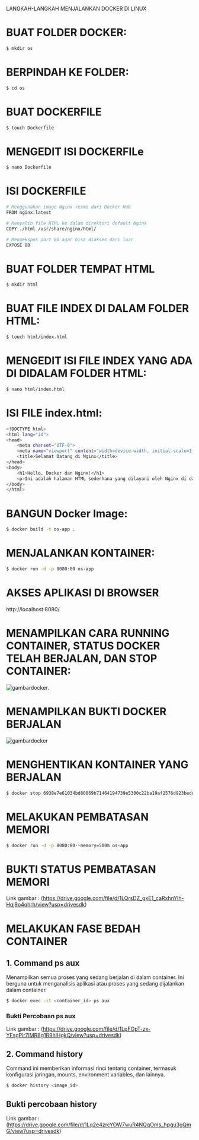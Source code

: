 LANGKAH-LANGKAH MENJALANKAN DOCKER DI LINUX

# BUAT FOLDER DOCKER:
```bash
$ mkdir os
```
# BERPINDAH KE FOLDER:
```bash
$ cd os
```
# BUAT DOCKERFILE
```bash
$ touch Dockerfile
```
# MENGEDIT ISI DOCKERFILe
```bash
$ nano Dockerfile
```
# ISI DOCKERFILE
```bash
# Menggunakan image Nginx resmi dari Docker Hub
FROM nginx:latest

# Menyalin file HTML ke dalam direktori default Nginx
COPY ./html /usr/share/nginx/html/

# Mengekspos port 80 agar bisa diakses dari luar
EXPOSE 80
```
# BUAT FOLDER TEMPAT HTML
```bash
$ mkdir html
```
# BUAT FILE INDEX DI DALAM FOLDER HTML:
```bash
$ touch html/index.html
```
# MENGEDIT ISI FILE INDEX YANG ADA DI DIDALAM FOLDER HTML:
```bash
$ nano html/index.html
```

# ISI FILE index.html:
```bash
<!DOCTYPE html>
<html lang="id">
<head>
    <meta charset="UTF-8">
    <meta name="viewport" content="width=device-width, initial-scale=1.0">
    <title>Selamat Datang di Nginx</title>
</head>
<body>
    <h1>Hello, Docker dan Nginx!</h1>
    <p>Ini adalah halaman HTML sederhana yang dilayani oleh Nginx di dalam Docker container.</p>
</body>
</html>
```

#  BANGUN Docker Image:
```bash
$ docker build -t os-app .
```

# MENJALANKAN KONTAINER:
```bash
$ docker run -d -p 8080:80 os-app
```

# AKSES APLIKASI DI BROWSER
http://localhost:8080/

# MENAMPILKAN CARA RUNNING CONTAINER, STATUS DOCKER TELAH BERJALAN, DAN STOP CONTAINER:
![gambardocker](https://drive.google.com/uc?id=1JffhDp2zRwOtgp8eueN_9QOYrDVWCAGK).


# MENAMPILKAN BUKTI DOCKER BERJALAN
![gambardocker](https://drive.google.com/uc?id=1Ji52vq7cXG__TpfjK7lNqFb2TXhp5hwj)


# MENGHENTIKAN KONTAINER YANG BERJALAN
```bash
$ docker stop 6938e7e61034bd80069b71464194739e5300c22ba19af2576d923bedd5cb2aa5
```
# MELAKUKAN PEMBATASAN MEMORI
```bash
$ docker run -d -p 8080:80--memory=500m os-app
```
# BUKTI STATUS PEMBATASAN MEMORI
Link gambar : (https://drive.google.com/file/d/1LQrsDZ_gxE1_caRxhnYlh-Hqj9o4qhrh/view?usp=drivesdk)
# MELAKUKAN FASE BEDAH CONTAINER
## 1. Command ps aux
Menampilkan semua proses yang sedang berjalan di dalam container. Ini berguna untuk menganalisis aplikasi atau proses yang sedang dijalankan dalam container.
```bash
$ docker exec -it <container_id> ps aux
```
### Bukti Percobaan ps aux
Link gambar : (https://drive.google.com/file/d/1LpFOpT-zx-YFsgPlr7lMR8g1R9hlHgkQ/view?usp=drivesdk)

## 2. Command history
Command ini memberikan informasi rinci tentang container, termasuk konfigurasi jaringan, mounts, environment variables, dan lainnya.
```bash
$ docker history <image_id>
```
## Bukti percobaan history
Link gambar : (https://drive.google.com/file/d/1Lq2e4zrcYOW7wuR4NQqOms_hpgu3gQmG/view?usp=drivesdk)



